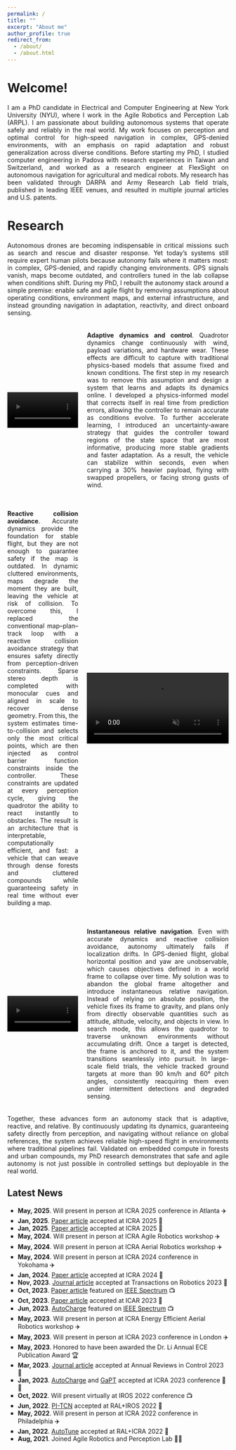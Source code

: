 ```yaml
---
permalink: /
title: ""
excerpt: "About me"
author_profile: true
redirect_from: 
  - /about/
  - /about.html
---
```


<head>
<style>
p {
  text-align: justify;
}
div.title {
  text-align: left;
  font-weight: bold;
}
div.description {
  text-align: left;
  opacity: 0.8;
}
@counter-style repeating-emoji {
  system: cyclic;
  symbols: "\1F431" "\1F436" "\1F984"; // unicode code point
  suffix: " ";
}
.repeating-counter-rule {
  list-style-type: repeating-emoji;
}
</style>
</head>

# Welcome!
<p>
I am a PhD candidate in Electrical and Computer Engineering at New York University (NYU), where I work in the Agile Robotics and Perception Lab (ARPL). I am passionate about building autonomous systems that operate safely and reliably in the real world. My work focuses on perception and optimal control for high-speed navigation in complex, GPS-denied environments, with an emphasis on rapid adaptation and robust generalization across diverse conditions. Before starting my PhD, I studied computer engineering in Padova with research experiences in Taiwan and Switzerland, and worked as a research engineer at FlexSight on autonomous navigation for agricultural and medical robots. My research has been validated through DARPA and Army Research Lab field trials, published in leading IEEE venues, and resulted in multiple journal articles and U.S. patents.
</p>

# Research
<p>
Autonomous drones are becoming indispensable in critical missions such as search and rescue and disaster response. Yet today’s systems still require expert human pilots because autonomy fails where it matters most: in complex, GPS-denied, and rapidly changing environments. GPS signals vanish, maps become outdated, and controllers tuned in the lab collapse when conditions shift. During my PhD, I rebuilt the autonomy stack around a simple premise: enable safe and agile flight by removing assumptions about operating conditions, environment maps, and external infrastructure, and instead grounding navigation in adaptation, reactivity, and direct onboard sensing.
</p>

<div style="display:flex; align-items:center; gap:20px; margin:20px 0;">
  <div style="flex:1;">
    <video autoplay loop muted playsinline style="width:100%; max-width:400px; height:auto;">
      <source src="/images/dynamics_learning.mp4" type="video/mp4">
      Your browser does not support the video tag.
    </video>
  </div>
  <div style="flex:2;">
    <p><b>Adaptive dynamics and control</b>.
    Quadrotor dynamics change continuously with wind, payload variations, and hardware wear. These effects are difficult to capture with traditional physics-based models that assume fixed and known conditions. The first step in my research was to remove this assumption and design a system that learns and adapts its dynamics online. I developed a physics-informed model that corrects itself in real time from prediction errors, allowing the controller to remain accurate as conditions evolve. To further accelerate learning, I introduced an uncertainty-aware strategy that guides the controller toward regions of the state space that are most informative, producing more stable gradients and faster adaptation. As a result, the vehicle can stabilize within seconds, even when carrying a 30% heavier payload, flying with swapped propellers, or facing strong gusts of wind.
    </p>
  </div>
</div>

<div style="display:flex; align-items:center; gap:20px; margin:20px 0;">
  <div style="flex:1;">
    <p><b>Reactive collision avoidance</b>. 
    Accurate dynamics provide the foundation for stable flight, but they are not enough to guarantee safety if the map is outdated. In dynamic cluttered environments, maps degrade the moment they are built, leaving the vehicle at risk of collision. To overcome this, I replaced the conventional map–plan–track loop with a reactive collision avoidance strategy that ensures safety directly from perception-driven constraints. Sparse stereo depth is completed with monocular cues and aligned in scale to recover dense geometry. From this, the system estimates time-to-collision and selects only the most critical points, which are then injected as control barrier function constraints inside the controller. These constraints are updated at every perception cycle, giving the quadrotor the ability to react instantly to obstacles. The result is an architecture that is interpretable, computationally efficient, and fast: a vehicle that can weave through dense forests and cluttered compounds while guaranteeing safety in real time without ever building a map.
    </p>
  </div>
  <div style="flex:2;">
    <video autoplay loop muted playsinline style="width:100%; max-width:400px; height:auto;">
      <source src="/images/reactive_collision_avoidance.mp4" type="video/mp4">
      Your browser does not support the video tag.
    </video>
  </div>
</div>

<div style="display:flex; align-items:center; gap:20px; margin:20px 0;">
  <div style="flex:1;">
    <video autoplay loop muted playsinline style="width:100%; max-width:400px; height:auto;">
      <source src="/images/visual_tracking.mp4" type="video/mp4">
      Your browser does not support the video tag.
    </video>
  </div>
  <div style="flex:2;">
    <p><b>Instantaneous relative navigation</b>. 
    Even with accurate dynamics and reactive collision avoidance, autonomy ultimately fails if localization drifts. In GPS-denied flight, global horizontal position and yaw are unobservable, which causes objectives defined in a world frame to collapse over time. My solution was to abandon the global frame altogether and introduce instantaneous relative navigation. Instead of relying on absolute position, the vehicle fixes its frame to gravity, and plans only from directly observable quantities such as attitude, altitude, velocity, and objects in view. In search mode, this allows the quadrotor to traverse unknown environments without accumulating drift. Once a target is detected, the frame is anchored to it, and the system transitions seamlessly into pursuit. In large-scale field trials, the vehicle tracked ground targets at more than 90 km/h and 60° pitch angles, consistently reacquiring them even under intermittent detections and degraded sensing.
    </p>
  </div>
</div>

<p>
Together, these advances form an autonomy stack that is adaptive, reactive, and relative. By continuously updating its dynamics, guaranteeing safety directly from perception, and navigating without reliance on global references, the system achieves reliable high-speed flight in environments where traditional pipelines fail. Validated on embedded compute in forests and urban compounds, my PhD research demonstrates that safe and agile autonomy is not just possible in controlled settings but deployable in the real world.
</p>

## Latest News
<p class="aboutme">
<ul style="list-style-type:square">
  <li><b>May, 2025</b>. Will present in person at ICRA 2025 conference in Atlanta ✈️</li>
  <li><b>Jan, 2025</b>. <a href="https://arxiv.org/abs/2409.11962">Paper article</a> accepted at ICRA 2025 🦾</li>
  <li><b>Jan, 2025</b>. <a href="https://arxiv.org/abs/2409.17379">Paper article</a> accepted at ICRA 2025 🦾</li>
  <li><b>May, 2024</b>. Will present in person at ICRA Agile Robotics workshop ✈️</li>
  <li><b>May, 2024</b>. Will present in person at ICRA Aerial Robotics workshop ✈️</li>
  <li><b>May, 2024</b>. Will present in person at ICRA 2024 conference in Yokohama ✈️</li>
  <li><b>Jan, 2024</b>. <a href="https://arxiv.org/abs/2310.04781">Paper article</a> accepted at ICRA 2024 🦾</li>
  <li><b>Nov, 2023</b>. <a href="https://arxiv.org/abs/2210.12583">Journal article</a> accepted at Transactions on Robotics 2023 🦾</li>
  <li><b>Oct, 2023</b>. <a href="https://arxiv.org/abs/2310.04781">Paper article</a> featured on <a href="https://spectrum.ieee.org/video-friday-strandbeest-2">IEEE Spectrum</a> 📺</li>
  <li><b>Oct, 2023</b>. <a href="https://alessandrosaviolo.github.io/">Paper article</a> accepted at ICAR 2023 🦾</li>
  <li><b>Jun, 2023</b>. <a href="https://arxiv.org/abs/2306.05111">AutoCharge</a> featured on <a href="https://spectrum.ieee.org/video-friday-spot-levels-up">IEEE Spectrum</a> 📺</li>
  <li><b>May, 2023</b>. Will present in person at ICRA Energy Efficient Aerial Robotics workshop ✈️</li>
  <li><b>May, 2023</b>. Will present in person at ICRA 2023 conference in London ✈️</li>
  <li><b>May, 2023</b>. Honored to have been awarded the Dr. Li Annual ECE Publication Award 🏆</li>
  <li><b>Mar, 2023</b>. <a href="https://www.sciencedirect.com/science/article/pii/S1367578823000135">Journal article</a> accepted at Annual Reviews in Control 2023 🦾</li>
  <li><b>Jan, 2023</b>. <a href="https://arxiv.org/abs/2306.05111">AutoCharge</a> and <a href="https://arxiv.org/abs/2303.08181">GaPT</a> accepted at ICRA 2023 conference 🦾🦾</li>
  <li><b>Oct, 2022</b>. Will present virtually at IROS 2022 conference 📺</li>
  <li><b>Jun, 2022</b>. <a href="https://alessandrosaviolo.github.io/PI-TCN/">PI-TCN</a> accepted at RAL+IROS 2022 🦾</li>
  <li><b>May, 2022</b>. Will present in person at ICRA 2022 conference in Philadelphia ✈️</li>
  <li><b>Jan, 2022</b>. <a href="https://alessandrosaviolo.github.io/Autotune/">AutoTune</a> accepted at RAL+ICRA 2022 🦾</li>
  <li><b>Aug, 2021</b>. Joined Agile Robotics and Perception Lab 👨‍🎓</li>  
</ul>
</p>
